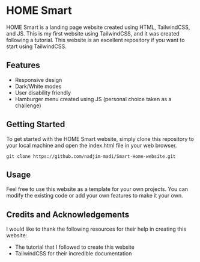 # HOME Smart

HOME Smart is a landing page website created using HTML, TailwindCSS, and JS. This is my first website using TailwindCSS, and it was created following a tutorial. This website is an excellent repository if you want to start using TailwindCSS. 

## Features

- Responsive design
- Dark/White modes
- User disability friendly
- Hamburger menu created using JS (personal choice taken as a challenge)

## Getting Started

To get started with the HOME Smart website, simply clone this repository to your local machine and open the index.html file in your web browser. 

``git clone https://github.com/nadjim-madi/Smart-Home-website.git``

## Usage

Feel free to use this website as a template for your own projects. You can modify the existing code or add your own features to make it your own. 

## Credits and Acknowledgements

I would like to thank the following resources for their help in creating this website:
- The tutorial that I followed to create this website 
- TailwindCSS for their incredible documentation


